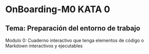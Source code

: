 # OnBoarding-M0 KATA 0
## Tema: Preparación del entorno de trabajo
Modulo 0: Cuaderno interactivo que tenga elementos de código o Markdown interactivos y ejecutables
